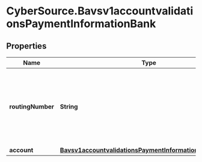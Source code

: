 # CyberSource.Bavsv1accountvalidationsPaymentInformationBank

## Properties
Name | Type | Description | Notes
------------ | ------------- | ------------- | -------------
**routingNumber** | **String** | Bank routing number. This is also called the transit number.  Non-Negative Integer  | 
**account** | [**Bavsv1accountvalidationsPaymentInformationBankAccount**](Bavsv1accountvalidationsPaymentInformationBankAccount.md) |  | 


